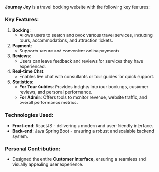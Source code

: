 **Journey Joy** is a travel booking website with the following key features:

### **Key Features**:

1. **Booking**:
   - Allows users to search and book various travel services, including tours, accommodations, and attraction tickets.
2. **Payment**:
   - Supports secure and convenient online payments.
3. **Reviews**:
   - Users can leave feedback and reviews for services they have experienced.
4. **Real-time Chat**:
   - Enables live chat with consultants or tour guides for quick support.
5. **Statistics**:
   - **For Tour Guides**: Provides insights into tour bookings, customer reviews, and personal performance.
   - **For Admin**: Offers tools to monitor revenue, website traffic, and overall performance metrics.

### **Technologies Used**:

- **Front-end**: ReactJS - delivering a modern and user-friendly interface.
- **Back-end**: Java Spring Boot - ensuring a robust and scalable backend system.

### **Personal Contribution**:

- Designed the entire **Customer Interface**, ensuring a seamless and visually appealing user experience.
